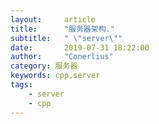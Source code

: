 ```yaml
---
layout:     article
title:      "服务器架构."
subtitle:   " \"server\""
date:       2019-07-31 18:22:00
author:     "Conerlius"
category: 服务器
keywords: cpp,server
tags:
    - server
    - cpp
---
```


